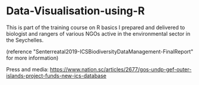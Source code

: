 # Data-Visualisation-using-R

This is part of the training course on R basics I prepared and delivered to biologist and rangers of various NGOs active in the environmental sector in the Seychelles. 

(reference "Senterreatal2019-ICSBiodiversityDataManagement-FinalReport" for more information)

Press and media: https://www.nation.sc/articles/2677/gos-undp-gef-outer-islands-project-funds-new-ics-database
